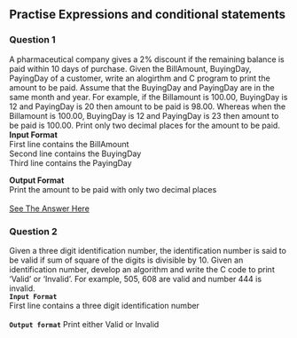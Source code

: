 ## Practise Expressions and conditional statements

### Question 1
A pharmaceutical company gives a 2% discount if the remaining balance is
paid within 10 days of purchase. Given the BillAmount, BuyingDay,
PayingDay of a customer, write an alogirthm and C program to print
the amount to be paid. Assume that the BuyingDay and PayingDay are
in the same month and year. For example, if the Billamount is 100.00,
BuyingDay is 12 and PayingDay is 20 then amount to be paid is 98.00.
Whereas when the Billamount is 100.00, BuyingDay is 12 and PayingDay is
23 then amount to be paid is 100.00. Print only two decimal places for the amount to be paid.
<br />
<b>Input Format</b> <br />
First line contains the BillAmount
<br />
Second line contains the BuyingDay
<br />
Third line contains the PayingDay

<b>Output Format</b> <br />
Print the amount to be paid with only two decimal places
<br /> <br />
[See The Answer Here](ques1.c)

### Question 2
Given a three digit identification number, the identification number
is said to be valid if sum of square of the digits is divisible by 10.
Given an identification number, develop an algorithm and write the C code
to print ‘Valid’ or ‘Invalid’. For example, 505, 608 are valid and number 444 is invalid.
<br />
<b>`Input Format`</b><br />
First line contains a three digit identification number<br />
<br />
<b>`Output format`</b>
Print either Valid or Invalid


